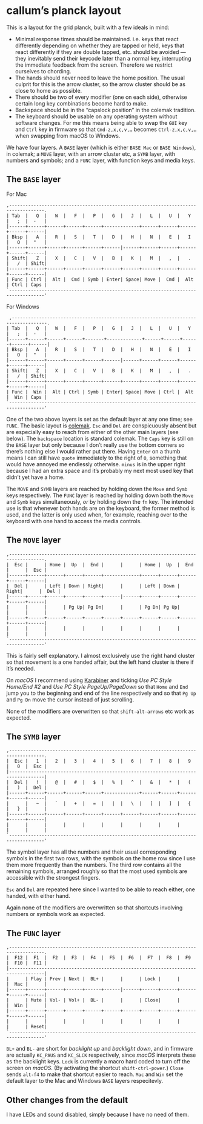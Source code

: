 # callum’s planck layout

This is a layout for the grid planck, built with a few ideals in mind:

- Minimal response times should be maintained. i.e. keys that react differently depending on whether they are tapped or held, keys that react differently if they are double tapped, etc. should be avoided — they inevitably send their keycode later than a normal key, interrupting the immediate feedback from the screen. Therefore we restrict ourselves to chording.
- The hands should never need to leave the home position. The usual culprit for this is the arrow cluster, so the arrow cluster should be as close to home as possible.
- There should be two of every modifier (one on each side), otherwise certain long key combinations become hard to make.
- Backspace should be in the “capslock position” in the colemak tradition.
- The keyboard should be usable on any operating system without software changes. For me this means being able to swap the `GUI` key and `Ctrl` key in firmware so that `Cmd-z,x,c,v,…` becomes `Ctrl-z,x,c,v,…` when swapping from macOS to Windows.

We have four layers. A `BASE` layer (which is either `BASE Mac` or `BASE Windows`), in colemak; a `MOVE` layer, with an arrow cluster etc, a `SYMB` layer, with numbers and symbols; and a `FUNC` layer, with function keys and media keys.

## The `BASE` layer
For Mac
```
,-----------------------------------------------------------------------------------.
| Tab  |   Q  |   W  |   F  |   P  |   G  |   J  |   L  |   U  |   Y  |   ;  |  -   |
|------+------+------+------+------+-------------+------+------+------+------+------|
| Bksp |   A  |   R  |   S  |   T  |   D  |   H  |   N  |   E  |   I  |   O  |  "   |
|------+------+------+------+------+------|------+------+------+------+------+------|
| Shift|   Z  |   X  |   C  |   V  |   B  |   K  |   M  |   ,  |   .  |   /  | Shift|
|------+------+------+------+------+------+------+------+------+------+------+------|
| Func | Ctrl |  Alt |  Cmd | Symb | Enter| Space| Move |  Cmd |  Alt | Ctrl | Caps |
`-----------------------------------------------------------------------------------'
```
 
For Windows
```
 ,-----------------------------------------------------------------------------------.
| Tab  |   Q  |   W  |   F  |   P  |   G  |   J  |   L  |   U  |   Y  |   ;  |  -   |
|------+------+------+------+-------+-------------+------+------+------+------+------|
| Bksp |   A  |   R  |   S  |   T  |   D  |   H  |   N  |   E  |   I  |   O  |  "   |
|------+------+------+------+------+------|------+------+------+------+------+------|
| Shift|   Z  |   X  |   C  |   V  |   B  |   K  |   M  |   ,  |   .  |   /  | Shift|
|------+------+------+------+------+------+------+------+------+------+------+------|
| Func |  Win |  Alt | Ctrl | Symb | Enter| Space| Move | Ctrl |  Alt |  Win | Caps |
`-----------------------------------------------------------------------------------'
```

One of the two above layers is set as the default layer at any one time; see `FUNC`. The basic layout is [colemak](https://colemak.com). `Esc` and `Del` are conspicuously absent but are especially easy to reach from either of the other main layers (see below). The `backspace` location is standard colemak. The `Caps` key is still on the `BASE` layer but only because I  don’t really use the bottom corners so there’s nothing else I would rather put there. Having `Enter` on a thumb means I can still have `quote` immediately to the right of `O`, something that would have annoyed me endlessly otherwise. `minus` is in the upper right because I had an extra space and it’s probably my next most used key that didn’t yet have a home.

The `MOVE` and `SYMB` layers are reached by holding down the `Move` and `Symb` keys respectively. The `FUNC` layer is reached by holding down both the `Move` and `Symb` keys simultaneously, *or* by holding down the `fn` key. The intended use is that whenever both hands are on the keyboard, the former method is used, and the latter is only used when, for example, reaching over to the keyboard with one hand to access the media controls.

## The `MOVE` layer
```
,-----------------------------------------------------------------------------------.
|  Esc |      | Home |  Up  |  End |      |      | Home |  Up  |  End |      |  Esc |
|------+------+------+------+------+-------------+------+------+------+------+------|
|  Del |      | Left | Down | Right|      |      | Left | Down | Right|      |  Del |
|------+------+------+------+------+------|------+------+------+------+------+------|
|      |      |      | Pg Up| Pg Dn|      |      | Pg Dn| Pg Up|      |      |      |
|------+------+------+------+------+------+------+------+------+------+------+------|
|      |      |      |      |      |      |      |      |      |      |      |      |
`-----------------------------------------------------------------------------------'
```

This is fairly self explanatory. I almost exclusively use the right hand cluster so that movement is a one handed affair, but the left hand cluster is there if it’s needed.

On *macOS* I recommend using [Karabiner](https://pqrs.org/osx/karabiner/) and ticking *Use PC Style Home/End #2* and *Use PC Style PageUp/PageDown* so that `Home` and `End` jump you to the beginning and end of the line respectively and so that `Pg Up` and `Pg Dn` move the cursor instead of just scrolling.

None of the modifiers are overwritten so that `shift-alt-arrows` etc work as expected.

## The `SYMB` layer
```
,-----------------------------------------------------------------------------------.
|  Esc |   1  |   2  |   3  |   4  |   5  |   6  |   7  |   8  |   9  |   0  |  Esc |
|-----------------------------------------------------------------------------------|
|  Del |   !  |   @  |   #  |   $  |   %  |   ^  |   &  |   *  |   (  |   )  |  Del |
|------+------+------+------+------+-------------+------+------+------+------+------|
|      |   ~  |   `  |   +  |   =  |   |  |   \  |   [  |   ]  |   {  |   }  |      |
|------+------+------+------+------+------+------+------+------+------+------+------|
|      |      |      |      |      |      |      |      |      |      |      |      |
`-----------------------------------------------------------------------------------'
```

The symbol layer has all the numbers and their usual corresponding symbols in the first two rows, with the symbols on the home row since I use them more frequently than the numbers. The third row contains all the remaining symbols, arranged roughly so that the most used symbols are accessible with the strongest fingers.

`Esc` and `Del` are repeated here since I wanted to be able to reach either, one handed, with either hand.

Again none of the modifiers are overwritten so that shortcuts involving numbers or symbols work as expected.

## The `FUNC` layer
```
,-----------------------------------------------------------------------------------.
|  F12 |  F1  |  F2  |  F3  |  F4  |  F5  |  F6  |  F7  |  F8  |  F9  |  F10 |  F11 |
|-----------------------------------------------------------------------------------|
|      | Play | Prev | Next |  BL+ |      |      | Lock |      |      |  Mac |      |
|------+------+------+------+------+------|------+------+------+------+------+------|
|      | Mute | Vol- | Vol+ |  BL- |      |      | Close|      |      |  Win |      |
|------+------+------+------+------+------+------+------+------+------+------+------|
|      |      |      |      |      |      |      |      |      |      |      | Reset|
`-----------------------------------------------------------------------------------'
```

`BL+` and `BL-` are short for *backlight up* and *backlight down*, and in firmware are actually `KC_PAUS` and `KC_SLCK` respectively, since *macOS* interprets these as the backlight keys. `Lock` is currently a macro hard coded to turn off the screen on *macOS*. (By activating the shortcut `shift-ctrl-power`.) `Close` sends `alt-f4` to make that shortcut easier to reach. `Mac` and `Win` set the default layer to the Mac and Windows `BASE` layers respecitevly.

## Other changes from the default
I have LEDs and sound disabled, simply because I have no need of them.
